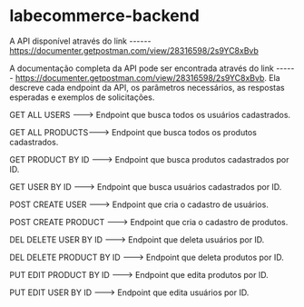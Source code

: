 # labecommerce-backend

A API disponível através do link  ------ https://documenter.getpostman.com/view/28316598/2s9YC8xBvb


A documentação completa da API pode ser encontrada  através do link  ------ https://documenter.getpostman.com/view/28316598/2s9YC8xBvb. Ela descreve cada endpoint da API, os parâmetros necessários, as respostas esperadas e exemplos de solicitações.



GET ALL USERS ---> Endpoint que busca todos os usuários cadastrados.

GET ALL PRODUCTS---> Endpoint que busca todos os produtos cadastrados.

GET PRODUCT BY ID ---> Endpoint que busca  produtos cadastrados por ID.

GET USER BY ID ---> Endpoint que busca  usuários cadastrados por ID.

POST CREATE USER  ---> Endpoint que cria o cadastro de usuários.

POST CREATE PRODUCT  ---> Endpoint que cria o cadastro de produtos.

DEL DELETE USER BY ID ---> Endpoint que deleta usuários por ID.

DEL DELETE PRODUCT BY ID ---> Endpoint que deleta produtos por ID.

PUT EDIT PRODUCT BY ID ---> Endpoint que edita produtos por ID.

PUT EDIT USER BY ID ---> Endpoint que edita usuários por ID.